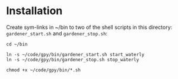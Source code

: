 # Installation

Create sym-links in ~/bin to two of the shell scripts in this directory: `gardener_start.sh` and `gardener_stop.sh`:
```shell
cd ~/bin

ln -s ~/code/gpy/bin/gardener_start.sh start_waterly
ln -s ~/code/gpy/bin/gardener_stop.sh stop_waterly

chmod +x ~/code/gpy/bin/*.sh
```
